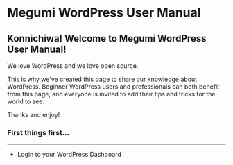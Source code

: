 # Megumi WordPress User Manual 

## Konnichiwa! Welcome to Megumi WordPress User Manual! 

We love WordPress and we love open source. 

This is why we've created this page to share our knowledge about WordPress. Beginner WordPress users and professionals can both benefit from this page, and everyone is invited to add their tips and tricks for the world to see. 

Thanks and enjoy!

### First things first...
-------------------------
* Login to your WordPress Dashboard





